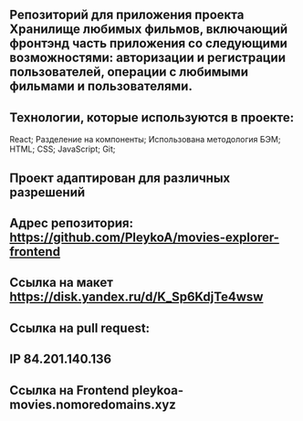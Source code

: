 ##  Репозиторий для приложения проекта Хранилище любимых фильмов, включающий фронтэнд часть приложения со следующими возможностями: авторизации и регистрации пользователей, операции с любимыми фильмами и пользователями.


## Технологии, которые используются в проекте:
React;
Разделение на компоненты;
Использована методология БЭМ;
HTML;
CSS;
JavaScript;
Git;

## Проект адаптирован для различных разрешений

## Адрес репозитория: https://github.com/PleykoA/movies-explorer-frontend

## Ссылка на макет https://disk.yandex.ru/d/K_Sp6KdjTe4wsw

## Ссылка на pull request: 

## IP 84.201.140.136

## Ссылка на Frontend pleykoa-movies.nomoredomains.xyz 
